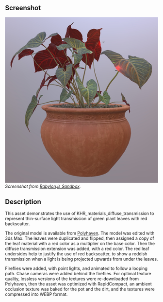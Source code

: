 ## Screenshot

![Screenshot from Babylon.js Sandbox](screenshot/screenshot_Large.jpg)
<br/>_Screenshot from [Babylon.js Sandbox](https://sandbox.babylonjs.com/)._

## Description

This asset demonstrates the use of KHR_materials_diffuse_transmission to represent thin-surface light transmission of green plant leaves with red backscatter. 

The original model is available from [Polyhaven](https://polyhaven.com/a/potted_plant_02). The model was edited with 3ds Max. The leaves were duplicated and flipped, then assigned a copy of the leaf material with a red color as a multiplier on the base color. Then the diffuse transmission extension was added, with a red color. The red leaf undersides help to justify the use of red backscatter, to show a reddish transmission when a light is being projected upwards from under the leaves. 

Fireflies were added, with point lights, and animated to follow a looping path. Chase cameras were added behind the fireflies. For optimal texture quality, lossless versions of the textures were re-downloaded from Polyhaven, then the asset was optimized with RapidCompact, an ambient occlusion texture was baked for the pot and the dirt, and the textures were compressed into WEBP format.